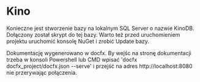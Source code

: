 # Kino
Konieczne jest stworzenie bazy na lokalnym SQL Server o nazwie KinoDB. Dołączony został skrypt do tej bazy. Warto też przed uruchomieniem projektu uruchomić konsolę NuGet i zrobić Update bazy.

Dokumentację wygenerowano w docfx. By wejśc na stronę dokumentacji trzeba w konsoli Powershell lub CMD wpisać 'docfx docfx_project/docfx.json --serve' i przejść na adres http://localhost:8080 nie przerywając połączenia.
